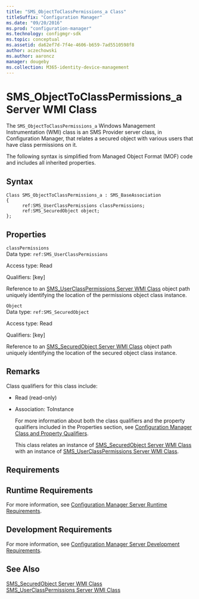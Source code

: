 ```yaml
---
title: "SMS_ObjectToClassPermissions_a Class"
titleSuffix: "Configuration Manager"
ms.date: "09/20/2016"
ms.prod: "configuration-manager"
ms.technology: configmgr-sdk
ms.topic: conceptual
ms.assetid: da62ef7d-7f4e-4606-b659-7ad5510598f8
author: aczechowski
ms.author: aaroncz
manager: dougeby
ms.collection: M365-identity-device-management
---
```

# SMS_ObjectToClassPermissions_a Server WMI Class
The `SMS_ObjectToClassPermissions_a` Windows Management Instrumentation (WMI) class is an SMS Provider server class, in Configuration Manager, that relates a secured object with various users that have class permissions on it.  

 The following syntax is simplified from Managed Object Format (MOF) code and includes all inherited properties.  

## Syntax  

```  
Class SMS_ObjectToClassPermissions_a : SMS_BaseAssociation  
{  
      ref:SMS_UserClassPermissions classPermissions;  
      ref:SMS_SecuredObject object;  
};  
```  

## Properties  
 `classPermissions`  
 Data type: `ref:SMS_UserClassPermissions`  

 Access type: Read  

 Qualifiers: [key]  

 Reference to an [SMS_UserClassPermissions Server WMI Class](../../../develop/reference/misc/sms_userclasspermissions-server-wmi-class.md) object path uniquely identifying the location of the permissions object class instance.  

 `Object`  
 Data type: `ref:SMS_SecuredObject`  

 Access type: Read  

 Qualifiers: [key]  

 Reference to an [SMS_SecuredObject Server WMI Class](../../../develop/reference/misc/sms_securedobject-server-wmi-class.md) object path uniquely identifying the location of the secured object class instance.  

## Remarks  
 Class qualifiers for this class include:  

- Read (read-only)  

- Association: ToInstance  

  For more information about both the class qualifiers and the property qualifiers included in the Properties section, see [Configuration Manager Class and Property Qualifiers](../../../develop/reference/misc/class-and-property-qualifiers.md).  

  This class relates an instance of [SMS_SecuredObject Server WMI Class](../../../develop/reference/misc/sms_securedobject-server-wmi-class.md) with an instance of [SMS_UserClassPermissions Server WMI Class](../../../develop/reference/misc/sms_userclasspermissions-server-wmi-class.md).  

## Requirements  

## Runtime Requirements  
 For more information, see [Configuration Manager Server Runtime Requirements](../../../develop/core/reqs/server-runtime-requirements.md).  

## Development Requirements  
 For more information, see [Configuration Manager Server Development Requirements](../../../develop/core/reqs/server-development-requirements.md).  

## See Also  
 [SMS_SecuredObject Server WMI Class](../../../develop/reference/misc/sms_securedobject-server-wmi-class.md)   
 [SMS_UserClassPermissions Server WMI Class](../../../develop/reference/misc/sms_userclasspermissions-server-wmi-class.md)
